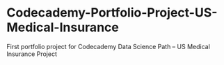 # Codecademy-Portfolio-Project-US-Medical-Insurance
 First portfolio project for Codecademy Data Science Path – US Medical Insurance Project
